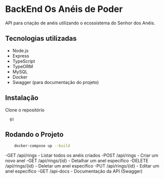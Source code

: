 # BackEnd Os Anéis de Poder

API para criação de anéis utilizando o ecossistema do Senhor dos Anéis.


## Tecnologias utilizadas

 - Node.js
 - Express
 - TypeScript
 - TypeORM
 - MySQL
 - Docker
 - Swagger (para documentação do projeto)
  

## Instalação

Clone o repositório

```bash
  gi
```




## Rodando o Projeto

```bash
    docker-compose up --build
```


-GET /api/rings - Listar todos os anéis criados
-POST /api/rings - Criar um novo anel
-GET /api/rings/{id} - Detalhar um anel específico
-DELETE /api/rings/{id} - Deletar um anel específico
-PUT /api/rings/{id} - Editar um anel específico
-GET /api-docs - Documentação da API (Swagger)



  
